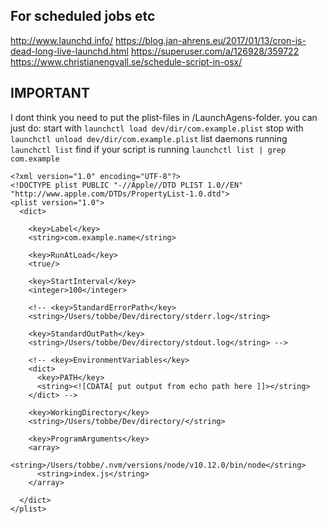 ## For scheduled jobs etc

http://www.launchd.info/
https://blog.jan-ahrens.eu/2017/01/13/cron-is-dead-long-live-launchd.html
https://superuser.com/a/126928/359722
https://www.christianengvall.se/schedule-script-in-osx/

## IMPORTANT
I dont think you need to put the plist-files in /LaunchAgens-folder. you can just do:
start with `launchctl load dev/dir/com.example.plist`
stop with `launchctl unload dev/dir/com.example.plist`
list daemons running `launchctl list`
find if your script is running `launchctl list | grep com.example`

```
<?xml version="1.0" encoding="UTF-8"?>
<!DOCTYPE plist PUBLIC "-//Apple//DTD PLIST 1.0//EN" "http://www.apple.com/DTDs/PropertyList-1.0.dtd">
<plist version="1.0">
  <dict>

    <key>Label</key>
    <string>com.example.name</string>

    <key>RunAtLoad</key>
    <true/>

    <key>StartInterval</key>
    <integer>100</integer>

    <!-- <key>StandardErrorPath</key>
    <string>/Users/tobbe/Dev/directory/stderr.log</string>

    <key>StandardOutPath</key>
    <string>/Users/tobbe/Dev/directory/stdout.log</string> -->

    <!-- <key>EnvironmentVariables</key>
    <dict>
      <key>PATH</key>
      <string><![CDATA[ put output from echo path here ]]></string>
    </dict> -->

    <key>WorkingDirectory</key>
    <string>/Users/tobbe/Dev/directory/</string>

    <key>ProgramArguments</key>
    <array>
      <string>/Users/tobbe/.nvm/versions/node/v10.12.0/bin/node</string>
      <string>index.js</string>
    </array>

  </dict>
</plist>
```